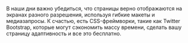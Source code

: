 В наши дни важно убедиться, что страницы верно отображаются на экранах разного разрешения, используя гибкие макеты и медиазапросы. К счастью, есть CSS-фреймворки, такие как Twitter Bootstrap, которые могут сэкономить массу времени, сделать вашу страницу адаптивность и все это бесплатно.
